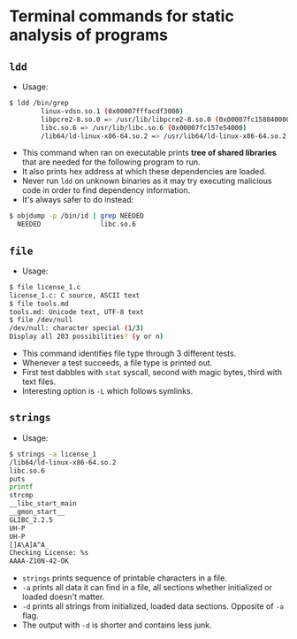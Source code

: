 # Terminal commands for static analysis of programs

## `ldd`

- Usage:

```sh
$ ldd /bin/grep
        linux-vdso.so.1 (0x00007fffacdf3000)
        libpcre2-8.so.0 => /usr/lib/libpcre2-8.so.0 (0x00007fc158040000)
        libc.so.6 => /usr/lib/libc.so.6 (0x00007fc157e54000)
        /lib64/ld-linux-x86-64.so.2 => /usr/lib64/ld-linux-x86-64.so.2 (0x00007fc158145000)
```

- This command when ran on executable prints __tree of shared libraries__ that are needed for the following program to run.
- It also prints hex address at which these dependencies are loaded.
- Never run `ldd` on unknown binaries as it may try executing malicious code in order to find dependency information.
- It's always safer to do instead:

```sh
$ objdump -p /bin/id | grep NEEDED
  NEEDED               libc.so.6
```

## `file`

- Usage:

```sh
$ file license_1.c
license_1.c: C source, ASCII text
$ file tools.md
tools.md: Unicode text, UTF-8 text
$ file /dev/null
/dev/null: character special (1/3)
Display all 203 possibilities? (y or n)
```

- This command identifies file type through 3 different tests.
- Whenever a test succeeds, a file type is printed out.
- First test dabbles with `stat` syscall, second with magic bytes, third with text files.
- Interesting option is `-L` which follows symlinks.

## `strings`

- Usage:

```sh
$ strings -a license_1
/lib64/ld-linux-x86-64.so.2
libc.so.6
puts
printf
strcmp
__libc_start_main
__gmon_start__
GLIBC_2.2.5
UH-P
UH-P
[]A\A]A^A_
Checking License: %s
AAAA-Z10N-42-OK
```

- `strings` prints sequence of printable characters in a file.
- `-a` prints all data it can find in a file, all sections whether initialized or loaded doesn't matter.
- `-d` prints all strings from initialized, loaded data sections. Opposite of `-a` flag.
- The output with `-d` is shorter and contains less junk.
